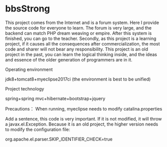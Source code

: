# bbsStrong
This project comes from the Internet and is a forum system. Here I provide the source code for everyone to learn. The forum is very large, and the backend can match PHP dream weaving or empire. After this system is finished, you can go to the teacher. Secondly, as this project is a learning project, if it causes all the consequences after commercialization, the most code and sharer will not bear any responsibility. This project is an old project in the past, you can learn the logical thinking inside, and the ideas and essence of the older generation of programmers are in it.

Operating environment

jdk8+tomcat8+myeclipse2017ci (the environment is best to be unified)

Project technology

spring+spring mvc+hibernate+bootstrap+jquery

Precautions：
When running, myeclipse needs to modify catalina.properties

Add a sentence, this code is very important. If it is not modified, it will throw a javax.el.Exception. Because it is an old project, the higher version needs to modify the configuration file:

org.apache.el.parser.SKIP_IDENTIFIER_CHECK=true
